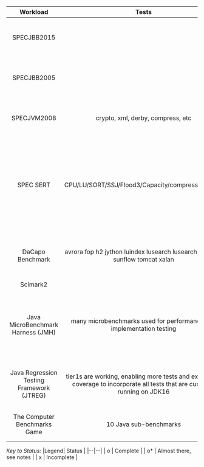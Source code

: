 |Workload| Tests |  Arm64 | Comments  | 
|:--:|:--:|:--:|:--:|
| SPECJBB2015 |  |o*  | Performance difference observed on a TX2 running Linux | 
| SPECJBB2005 |  | o* | Performance difference observed on a TX2 running Linux |  
| SPECJVM2008 | crypto, xml, derby, compress, etc | o* | startup doesn't work on JDK8+ (we are at JDK16/current tip) | 
| SPEC SERT | CPU/LU/SORT/SSJ/Flood3/Capacity/compress/Sha256 |o* |Benchmark changes made to accomodate the new platform combo, upstream to SPEC, benchmark needs fixing with removal of Nashorn| 
| DaCapo Benchmark | avrora fop h2 jython luindex lusearch lusearch-fix pmd sunflow tomcat xalan  | o* | one benchmark utilizes an x86-64 dll. A few others don't work on JDK8+. Lower priority |
| Scimark2 |  |o  |  | 
|Java MicroBenchmark Harness (JMH) | many microbenchmarks used for performance and implementation testing | o* | Haven't performance tested every combo. This will be test as you need. We have high confidence that these will work on Arm64 |
|Java Regression Testing Framework (JTREG)| tier1s are working, enabling more tests and expanding coverage to incorporate all tests that are currently running on JDK16| o*| We are enabling more tests every week and fixing bugs as we encounter them|
|The Computer Benchmarks Game|10 Java sub-benchmarks| x|Enablement and characterization work has started |

_Key to Status:_
|Legend| Status |
|--|--|
| o | Complete |
| o* | Almost there, see notes |
| x | Incomplete | 
